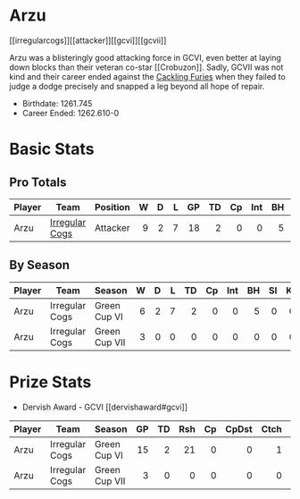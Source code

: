 # Arzu

[[irregularcogs]][[attacker]][[gcvi]][[gcvii]]

Arzu was a blisteringly good attacking force in GCVI, even better at laying down blocks than their veteran co-star [[Crobuzon]]. Sadly, GCVII was not kind and their career ended against the [Cackling Furies](../teams/cacklingfuries) when they failed to judge a dodge precisely and snapped a leg beyond all hope of repair. 

* Birthdate: 1261.745
* Career Ended: 1262.610-0

# Basic Stats

## Pro Totals

| Player           | Team        | Position      | W | D | L | GP | TD | Cp | Int | BH | SI | Ki | MVP | SPP |
|------------------|-------------|---------------|--:|--:|--:|---:|---:|---:|----:|---:|---:|---:|----:|----:|
| Arzu  | [Irregular Cogs](../teams/irregularcogs) | Attacker |    9 |    2 |    7 |   18 |    2 |    0 |    0 |    5 |    0 |    0 |    3 |   31 |

## By Season

| Player | Team         | Season          | W | D | L | TD | Cp | Int | BH | SI | Ki | MVP | SPP |
|--------|--------------|-----------------|--:|--:|--:|---:|---:|----:|---:|---:|---:|----:|----:|
| Arzu  | Irregular Cogs | Green Cup VI  |    6 |    2 |    7 |    2 |    0 |    0 |    5 |    0 |    0 |    3 |   31 |
| Arzu  | Irregular Cogs | Green Cup VII |    3 |    0 |    0 |    0 |    0 |    0 |    0 |    0 |    0 |    0 |    0 |

# Prize Stats

* Dervish Award - GCVI [[dervishaward#gcvi]]

| Player | Team         | Season          | GP | TD | Rsh | Cp | CpDst | Ctch | Int | Cas | Blk | Sck | MVP | SPP |
|--------|--------------|-----------------|---:|---:|----:|---:|------:|-----:|----:|----:|----:|----:|----:|----:|
| Arzu  | Irregular Cogs | Green Cup VI  | 15 |    2 |   21 |    0 |     0 |    1 |    0 |    5 |  **146** |    7 |    3 |   31 |
| Arzu  | Irregular Cogs | Green Cup VII |  3 |    0 |    0 |    0 |     0 |    0 |    0 |    0 |   18 |    1 |    0 |    0 |
